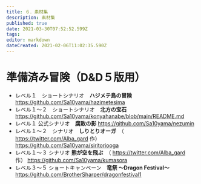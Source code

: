 ```yaml
---
title: ６．素材集
description: 素材集
published: true
date: 2021-03-30T07:52:52.599Z
tags: 
editor: markdown
dateCreated: 2021-02-06T11:02:35.590Z
---
```


# 準備済み冒険（D&D５版用）
- レベル１　ショートシナリオ　**ハジメテ島の冒険**
https://github.com/Sa10yama/hazimetesima
- レベル１～２　ショートシナリオ　**北方の宝石**
https://github.com/Sa10yama/konyahanabe/blob/main/README.md
- レベル１ 公式シナリオ　**腐敗の影**
https://github.com/Sa10yama/nezumin
- レベル１～２　シナリオ　**しりとりオーガ**　（ https://twitter.com/Alba_gard 作）
https://github.com/Sa10yama/siritoriooga
- レベル１～３ シナリオ **熊が空を飛ぶ**　（ https://twitter.com/Alba_gard 作）
https://github.com/Sa10yama/kumasora
- レベル３～５ ショートキャンペーン　**竜祭 ～Dragon Festival～**
https://github.com/BrotherSharper/dragonfestival1


